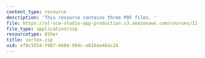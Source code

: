 ```yaml
---
content_type: resource
description: 'This resource contains three PDF files. '
file: https://ol-ocw-studio-app-production.s3.amazonaws.com/courses/12-804-large-scale-flow-dynamics-lab-fall-2009/ef8c5554f0876604994ce61bae46ac24_vortex.zip
file_type: application/zip
resourcetype: Other
title: vortex.zip
uid: ef8c5554-f087-6604-994c-e61bae46ac24
---
```

